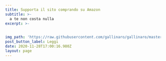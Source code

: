 ```yaml
---
title: Supporta il sito comprando su Amazon 
subtitle: >-
  a te non costa nulla 
excerpt: >-
  
 
img_path: 'https://raw.githubusercontent.com/gallinaro/gallinaro/master/static/images/logo_amazon.png'
post_button_label: Leggi
date: 2020-11-28T17:00:16.980Z
layout: page
---
```



